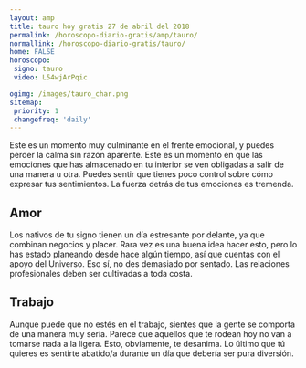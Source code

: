 ```yaml
---
layout: amp
title: tauro hoy gratis 27 de abril del 2018 
permalink: /horoscopo-diario-gratis/amp/tauro/
normallink: /horoscopo-diario-gratis/tauro/
home: FALSE
horoscopo:
 signo: tauro
 video: L54wjArPqic

ogimg: /images/tauro_char.png
sitemap:
 priority: 1
 changefreq: 'daily'
---
```



Este es un momento muy culminante en el frente emocional, y puedes perder la calma sin razón aparente. Este es un momento en que las emociones que has almacenado en tu interior se ven obligadas a salir de una manera u otra. Puedes sentir que tienes poco control sobre cómo expresar tus sentimientos. La fuerza detrás de tus emociones es tremenda.

## Amor

Los nativos de tu signo tienen un día estresante por delante, ya que combinan negocios y placer. Rara vez es una buena idea hacer esto, pero lo has estado planeando desde hace algún tiempo, así que cuentas con el apoyo del Universo. Eso sí, no des demasiado por sentado. Las relaciones profesionales deben ser cultivadas a toda costa.

## Trabajo

Aunque puede que no estés en el trabajo, sientes que la gente se comporta de una manera muy seria. Parece que aquellos que te rodean hoy no van a tomarse nada a la ligera. Esto, obviamente, te desanima. Lo último que tú quieres es sentirte abatido/a durante un día que debería ser pura diversión.